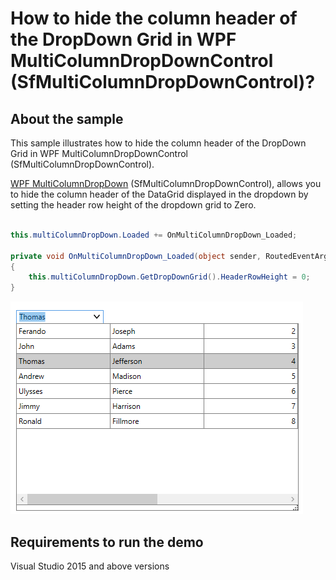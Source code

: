 # How to hide the column header of the DropDown Grid in WPF MultiColumnDropDownControl (SfMultiColumnDropDownControl)?

## About the sample

This sample illustrates how to hide the column header of the DropDown Grid in WPF MultiColumnDropDownControl (SfMultiColumnDropDownControl).

[WPF MultiColumnDropDown](https://www.syncfusion.com/wpf-controls/multi-column-dropdown) (SfMultiColumnDropDownControl), allows you to hide the column header of the DataGrid displayed in the dropdown by setting the header row height of the dropdown grid to Zero.

```C#

this.multiColumnDropDown.Loaded += OnMultiColumnDropDown_Loaded;

private void OnMultiColumnDropDown_Loaded(object sender, RoutedEventArgs e)
{
    this.multiColumnDropDown.GetDropDownGrid().HeaderRowHeight = 0;
}

```

![SfMultiColumnDropDownControl hidden column header](SfMultiColumnDropDownControl_ColumnHeader.png)

## Requirements to run the demo

Visual Studio 2015 and above versions